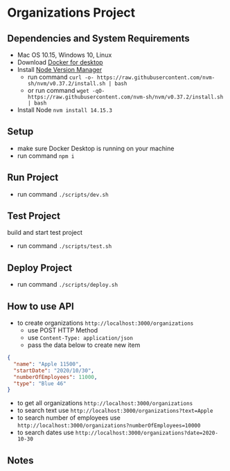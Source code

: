 # Organizations Project

## Dependencies and System Requirements

- Mac OS 10.15, Windows 10, Linux
- Download [Docker for desktop](https://www.docker.com/products/docker-desktop)
- Install [Node Version Manager](https://github.com/nvm-sh/nvm#installing-and-updating)
  - run command `curl -o- https://raw.githubusercontent.com/nvm-sh/nvm/v0.37.2/install.sh | bash`
  - or run command `wget -qO- https://raw.githubusercontent.com/nvm-sh/nvm/v0.37.2/install.sh | bash`
- Install Node `nvm install 14.15.3`

## Setup

- make sure Docker Desktop is running on your machine
- run command `npm i`

## Run Project

- run command `./scripts/dev.sh`

## Test Project

build and start test project

- run command `./scripts/test.sh`

## Deploy Project

- run command `./scripts/deploy.sh`

## How to use API

- to create organizations `http://localhost:3000/organizations`
  - use POST HTTP Method
  - use `Content-Type: application/json`
  - pass the data below to create new item

```json
{
  "name": "Apple 11500",
  "startDate": "2020/10/30",
  "numberOfEmployees": 11000,
  "type": "Blue 46"
}

```

- to get all organizations `http://localhost:3000/organizations`
- to search text use `http://localhost:3000/organizations?text=Apple`
- to search number of employees use `http://localhost:3000/organizations?numberOfEmployees=10000`
- to search dates use `http://localhost:3000/organizations?date=2020-10-30`

## Notes
